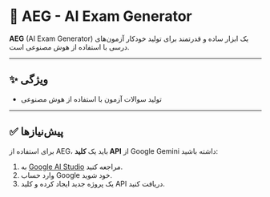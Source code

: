 # 📘 AEG - AI Exam Generator

**AEG** (AI Exam Generator) 
یک ابزار ساده و قدرتمند برای تولید خودکار آزمون‌های درسی با استفاده از هوش مصنوعی است.

---

## ✨ ویژگی‌

- تولید سوالات آزمون با استفاده از هوش مصنوعی
---

## ✅ پیش‌نیازها

برای استفاده از AEG، باید یک **کلید API** از Google Gemini داشته باشید:

1. به [Google AI Studio](https://makersuite.google.com/) مراجعه کنید.
2. وارد حساب Google خود شوید.
3. یک پروژه جدید ایجاد کرده و کلید API دریافت کنید.

